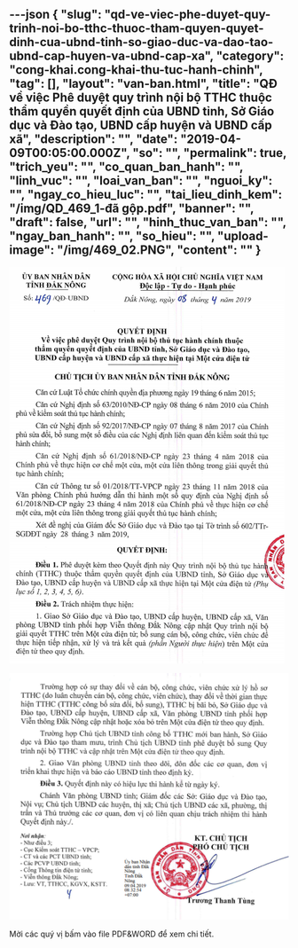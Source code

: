 ---json
{
    "slug": "qd-ve-viec-phe-duyet-quy-trinh-noi-bo-tthc-thuoc-tham-quyen-quyet-dinh-cua-ubnd-tinh-so-giao-duc-va-dao-tao-ubnd-cap-huyen-va-ubnd-cap-xa",
    "category": "cong-khai.cong-khai-thu-tuc-hanh-chinh",
    "tag": [],
    "layout": "van-ban.html",
    "title": "QĐ về việc Phê duyệt quy trình nội bộ TTHC thuộc thẩm quyền quyết định của UBND tỉnh, Sở Giáo dục và Đào tạo, UBND cấp huyện và UBND cấp xã",
    "description": "",
    "date": "2019-04-09T00:05:00.000Z",
    "so": "",
    "permalink": true,
    "trich_yeu": "",
    "co_quan_ban_hanh": "",
    "linh_vuc": "",
    "loai_van_ban": "",
    "nguoi_ky": "",
    "ngay_co_hieu_luc": "",
    "tai_lieu_dinh_kem": "/img/QD_469_1-đã gộp.pdf",
    "banner": "",
    "draft": false,
    "url": "",
    "hinh_thuc_van_ban": "",
    "ngay_ban_hanh": "",
    "so_hieu": "",
    "upload-image": "/img/469_02.PNG",
    "__content__": ""
}
---
<p><img alt="" src="/img/469_01.PNG" /></p>

<p><img alt="" src="/img/469_02.PNG" /></p>

<p>Mời c&aacute;c qu&yacute; vị bấm v&agrave;o file PDF&amp;WORD để xem chi tiết.</p>
